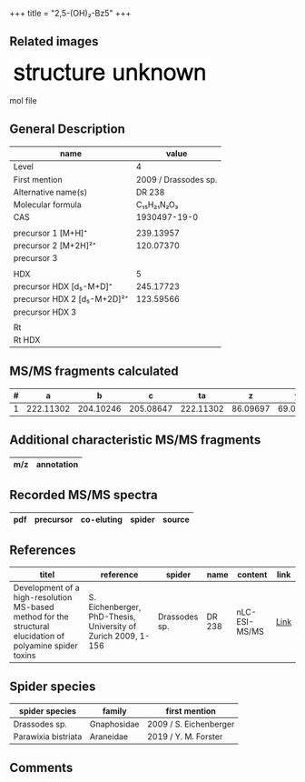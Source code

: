 +++
title = "2,5-(OH)₂-Bz5"
+++

## Related images

![](/img/2.png)

mol file

## General Description

| name                        | value                |
|-----------------------------|----------------------|
| Level                       | 4                    |
| First mention               | 2009 / Drassodes sp. |
| Alternative name(s)         | DR 238               |
| Molecular formula           | C₁₅H₂₁N₂O₃           |
| CAS                         | 1930497-19-0         |
|                             |                      |
| precursor 1 [M+H]⁺          | 239.13957            |
| precursor 2 [M+2H]²⁺        | 120.07370            |
| precursor 3                 |                      |
|                             |                      |
| HDX                         | 5                    |
| precursor HDX   [d₅-M+D]⁺   | 245.17723            |
| precursor HDX 2 [d₅-M+2D]²⁺ | 123.59566            |
| precursor HDX 3             |                      |
|                             |                      |
| Rt                          |                      |
| Rt HDX                      |                      |

## MS/MS fragments calculated

| # | a         | b         | c         | ta        | z        | y        | tz        |
|---|-----------|-----------|-----------|-----------|----------|----------|-----------|
| 1 | 222.11302 | 204.10246 | 205.08647 | 222.11302 | 86.09697 | 69.07042 | 103.12352 |

## Additional characteristic MS/MS fragments

| m/z       | annotation |
|-----------|------------|

## Recorded MS/MS spectra

| pdf | precursor | co-eluting  | spider    | source                       |
|-----|-----------|-------------|-----------|------------------------------|

## References

| titel                                                                                                      | reference                                                                                                               | spider        | name   | content        | link                                                               |
|------------------------------------------------------------------------------------------------------------|-------------------------------------------------------------------------------------------------------------------------|---------------|--------|----------------|--------------------------------------------------------------------|
| Development of a high-resolution MS-based method for the structural elucidation of polyamine spider toxins | S. Eichenberger, PhD-Thesis, University of Zurich 2009, 1-156                                                           | Drassodes sp. | DR 238 | nLC-ESI-MS/MS  | [Link](https://www.zora.uzh.ch/id/eprint/12787/1/Eichenberger.pdf) |

## Spider species

| spider species      | family      | first mention          |
|---------------------|-------------|------------------------|
| Drassodes sp.       | Gnaphosidae | 2009 / S. Eichenberger |
| Parawixia bistriata | Araneidae   | 2019 / Y. M. Forster   |

## Comments